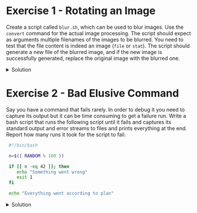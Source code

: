 # Exercise 1 - Rotating an Image
Create a script called `blur.sh`, which can be used to blur images. Use the `convert` command for the actual image processing.
The script should expect as arguments multiple filenames of the images to be blurred. You need to test that the file content is indeed an image (`file` or `stat`). The script should generate a new file of the blurred image, and if the new image is successfully generated, replace the original image with the blurred one.
<details>
  <summary>
     Solution
  </summary>

```bash
#!/bin/bash
for image in "$@"
do
  if file "$image" | grep "image data" && [ -f "$image" ]
  then
	convert "$image" -blur 0x8 "$image"_blurred
	if [[ $? -eq 0 ]]; then
  	  mv "$image"_blurred "$image"
  	  echo "Successfully blurred $image"
	else
  	  echo "Error: failed to blur $image"
	fi
  else
	echo "Error: $image is not a valid image file"
  fi
done
```

</details>

# Exercise 2 - Bad Elusive Command
Say you have a command that fails rarely. In order to debug it you need to capture its output but it can be time consuming to get a failure run. Write a bash script that runs the following script until it fails and captures its standard output and error streams to files and prints everything at the end. Report how many runs it took for the script to fail.
```bash
 #!/bin/bash

 n=$(( RANDOM % 100 ))

 if [[ n -eq 42 ]]; then
    echo "Something went wrong"
    exit 1
 fi

 echo "Everything went according to plan"
```
<details>
  <summary>
     Solution
  </summary>

```bash
let counter=0

while true
do
    bash script.sh 

    # Check if the command failed
    if [[ $? -eq 0 ]]; then
        echo "Run #$counter: Everything went according to plan"
        counter=$((counter+1))
    else
        echo "Run #$counter: Something went wrong"
        break
    fi
done
```

</details>